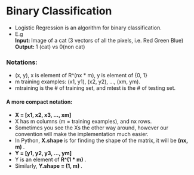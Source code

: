 # Binary Classification
- Logistic Regression is an algorithm for binary classification.
- E.g <br> <b> Input: </b> Image of a cat (3 vectors of all the pixels, i.e. Red Green Blue) <br>
<b> Output: </b> 1 (cat) vs 0(non cat)

### Notations:
- (x, y), x is element of R^(nx * m), y is element of {0, 1}
- m training examples: (x1, y1), (x2, y2), ..., (xm, ym).
- mtraining is the # of training set, and mtest is the # of testing set.
#### A more compact notation:
- <b> X = [x1, x2, x3, ..., xm] </b>
- X has m columns (m = training examples), and nx rows.
- Sometimes you see the Xs the other way around, however our convention will make the implementation much easier.
- In Python, <b> X.shape </b> is for finding the shape of the matrix, it will be <b> (nx, m) </b> .
- <b> Y = [y1, y2, y3, ..., ym] </b>
- Y is an element of <b> R^(1 * m) </b> .
- Similarly, <b> Y.shape = (1, m) </b> .
